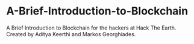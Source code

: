 # A-Brief-Introduction-to-Blockchain
A Brief Introduction to Blockchain for the hackers at Hack The Earth. Created by Aditya Keerthi and Markos Georghiades.
